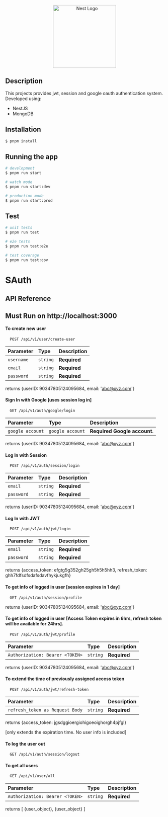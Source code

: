 <p align="center">
  <a href="http://nestjs.com/" target="blank"><img src="https://nestjs.com/img/logo-small.svg" width="200" alt="Nest Logo" /></a>
</p>


## Description
This projects provides jwt, session and google oauth authentication system. 
Developed using:
  - NestJS
  - MongoDB
## Installation

```bash
$ pnpm install
```

## Running the app

```bash
# development
$ pnpm run start

# watch mode
$ pnpm run start:dev

# production mode
$ pnpm run start:prod
```

## Test

```bash
# unit tests
$ pnpm run test

# e2e tests
$ pnpm run test:e2e

# test coverage
$ pnpm run test:cov
```

# SAuth

## API Reference
## Must Run on http://localhost:3000 
#### To create new user
```http
  POST /api/v1/user/create-user
```
| Parameter | Type     | Description                |
| :-------- | :------- | :------------------------- |
| `username` | `string` | **Required** |
|`email`| `string`  | **Required**|
|`password`| `string`| **Required**|

returns {userID: 90347805124095684, email: 'abc@xyz.com'}
#### Sign In with Google [uses session log in]

```http
  GET /api/v1/auth/google/login
```

| Parameter | Type     | Description                       |
| :-------- | :------- | :-------------------------------- |
| `google account`      | `google account` | **Required Google account**.|

returns {userID: 90347805124095684, email: 'abc@xyz.com'}
#### Log In with Session
```http
  POST /api/v1/auth/session/login
```
| Parameter | Type     | Description                |
| :-------- | :------- | :------------------------- |
| `email` | `string` | **Required** |
|`password`| `string`  | **Required**|

returns {userID: 90347805124095684, email: 'abc@xyz.com'}

#### Log In with JWT
```http
  POST /api/v1/auth/jwt/login
```
| Parameter | Type     | Description                |
| :-------- | :------- | :------------------------- |
| `email` | `string` | **Required** |
|`password`| `string`  | **Required**|

returns {access_token: efgtg5g352gh25gh5h5h5hh3, refresh_token: ghh7fdfsdfsdafsdavfhykjukgfh}

#### To get info of logged in user [session expires in 1 day]
```http
  GET /api/v1/auth/session/profile
```
returns {userID: 90347805124095684, email: 'abc@xyz.com'}

#### To get info of logged in user [Access Token expires in 6hrs, refresh token will be available for 24hrs].

```http
  POST /api/v1/auth/jwt/profile
```
 Parameter | Type     | Description                |
| :-------- | :------- | :------------------------- |
| `Authorization: Bearer <TOKEN>` | `string` | **Required** |

returns {userID: 90347805124095684, email: 'abc@xyz.com'}

#### To extend the time of previously assigned access token
```http
  POST /api/v1/auth/jwt/refresh-token
```
 Parameter | Type     | Description                |
| :-------- | :------- | :------------------------- |
| `refresh_token as Request Body` | `string` | **Required** |

returns {access_token: jgsdggioergiohigoeoighorgh4pjfgl} 

[only extends the expiration time. No user info is included]

#### To log the user out
```http
  GET /api/v1/auth/session/logout
```
#### To get all users
```http
  GET /api/v1/user/all
```
 Parameter | Type     | Description                |
| :-------- | :------- | :------------------------- |
| `Authorization: Bearer <TOKEN>` | `string` | **Required** |

returns [ {user_object}, {user_object} ]


